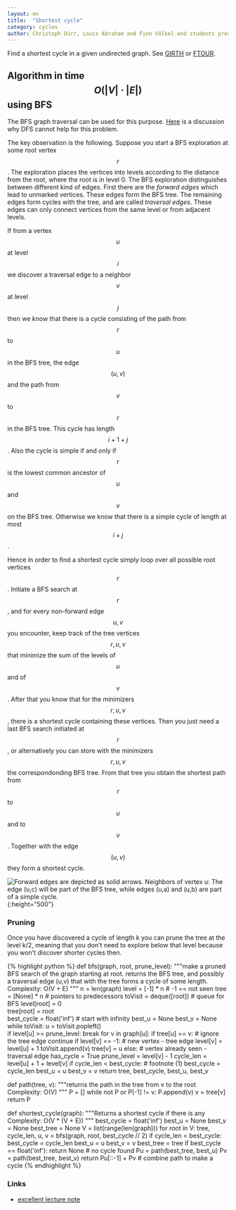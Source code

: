 ```yaml
---
layout: en
title:  "Shortest cycle"
category: cycles
author: Christoph Dürr, Louis Abraham and Finn Völkel and students present at the Nov 5 meeting
---
```


Find a shortest cycle in a given undirected graph. See [GIRTH](http://www.spoj.com/problems/GIRTH/) or [FTOUR](http://www.spoj.com/problems/FTOUR/).

## Algorithm in time $$O(|V|\cdot |E|)$$ using BFS

The BFS graph traversal can be used for this purpose. [Here](http://stackoverflow.com/questions/20847463/finding-length-of-shortest-cycle-in-undirected-graph) is a discussion why DFS cannot help for this problem.

The key observation is the following. Suppose you start a BFS exploration at some root vertex $$r$$.  The exploration places the vertices into levels according to the distance from the root, where the root is in level 0. The BFS exploration distinguishes between different kind of edges. First there are the *forward edges* which lead to unmarked vertices.  These edges form the BFS tree.  The remaining edges form cycles with the tree, and are called *traversal edges*.  These edges can only connect vertices from the same level or from adjacent levels.

If from a vertex $$u$$ at level $$i$$ we discover a traversal edge to a neighbor $$v$$ at level $$j$$ then we know that there is a cycle consisting of the path from $$r$$ to $$u$$ in the BFS tree, the edge $$(u,v)$$ and the path from $$v$$ to $$r$$ in the BFS tree.  This cycle has length $$i+1+j$$.  Also the cycle is simple if and only if $$r$$ is the lowest common ancestor of $$u$$ and $$v$$ on the BFS tree.  Otherwise we know that there is a simple cycle of length at most $$i+j$$. 

Hence in order to find a shortest cycle simply loop over all possible root vertices $$r$$. Initiate a BFS search at $$r$$, and for every non-forward edge $$u,v$$ you encounter, keep track of the tree vertices $$r,u,v$$ that minimize the sum of the levels of $$u$$ and of $$v$$.  After that you know that for the minimizers $$r,u,v$$, there is a shortest cycle containing these vertices.  Then you just need a last BFS search initiated at $$r$$, or alternatively you can store with the minimizers $$r,u,v$$ the correspondonding BFS tree.  From that tree you obtain the shortest path from $$r$$ to $$u$$ and to $$v$$.   Together with the edge $$(u,v)$$ they form a shortest cycle.  

![]({{site.images}}shortest-cycle.svg "Forward edges are depicted as solid arrows. Neighbors of vertex u: The edge (u,c) will be part of the BFS tree, while edges (u,a) and (u,b) are part of a simple cycle." ){:height="500"}

### Pruning

Once you have discovered a cycle of length k you can prune the tree at the level k/2, meaning that you don't need to explore below that level because you won't discover shorter cycles then.

{% highlight python %}
def bfs(graph, root, prune_level):
    """make a pruned BFS search of the graph starting at root.
    returns the BFS tree, and possibly a traversal edge (u,v) that with the tree
    forms a cycle of some length.
    Complexity: O(V + E)
    """
    n = len(graph)
    level = [-1] * n                      # -1 == not seen
    tree = [None] * n                     # pointers to predecessors
    toVisit = deque([root])               # queue for BFS
    level[root] = 0                       
    tree[root] = root                     
    best_cycle = float('inf')             # start with infinity
    best_u = None
    best_v = None
    while toVisit:
        u = toVisit.popleft()           
        if level[u] >= prune_level:
            break
        for v in graph[u]:
            if tree[u] == v:              # ignore the tree edge
                continue
            if level[v] == -1:            # new vertex - tree edge
                level[v] = level[u] + 1
                toVisit.append(v)
                tree[v] = u
            else:                         # vertex already seen - traversal edge
                has_cycle = True
                prune_level = level[v] - 1
                cycle_len = level[u] + 1 + level[v]
                if cycle_len < best_cycle:  # footnote (1)
                    best_cycle = cycle_len
                    best_u = u
                    best_v = v
    return tree, best_cycle, best_u, best_v
    
    
def path(tree, v):
    """returns the path in the tree from v to the root
    Complexity: O(V)
    """
    P = []
    while not P or P[-1] != v:
        P.append(v)
        v = tree[v]
    return P
    
    
def shortest_cycle(graph):
    """Returns a shortest cycle if there is any
    Complexity: O(V * (V + E))
    """
    best_cycle = float('inf')
    best_u = None
    best_v = None
    best_tree = None
    V = list(range(len(graph)))
    for root in V:
        tree, cycle_len, u, v = bfs(graph, root, best_cycle // 2)
        if cycle_len < best_cycle:
            best_cycle = cycle_len
            best_u = u
            best_v = v
            best_tree = tree
    if best_cycle == float('inf'):
        return None                   # no cycle found
    Pu = path(best_tree, best_u)
    Pv = path(best_tree, best_v)
    return Pu[::-1] + Pv              # combine path to make a cycle
{% endhighlight %}


### Links

- [excellent lecture note](http://webcourse.cs.technion.ac.il/234247/Winter2003-2004/ho/WCFiles/Girth.pdf)
